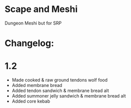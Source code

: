 # Scape and Meshi
Dungeon Meshi but for SRP

# Changelog:
# 1.2
- Made cooked & raw ground tendons wolf food
- Added membrane bread
- Added tendon sandwich & membrane bread alt
- Added summoner jelly sandwich & membrane bread alt
- Added core kebab